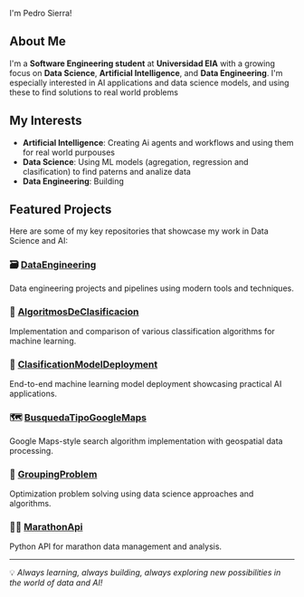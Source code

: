  I'm Pedro Sierra! 

## About Me         

I'm a **Software Engineering student** at **Universidad EIA** with a growing focus on **Data Science**, **Artificial Intelligence**, and **Data Engineering**. I'm especially interested in AI applications and data science models, and using these to find solutions to real world problems 

## My Interests 

- **Artificial Intelligence**: Creating Ai agents and workflows and using them for real world purpouses
- **Data Science**: Using ML models (agregation, regression and clasification) to find paterns and analize data
-  **Data Engineering**: Building 

## Featured Projects 

Here are some of my key repositories that showcase my work in Data Science and AI:

### 🗃️ [DataEngineering](https://github.com/PedroSierraA/DataEngineering)
Data engineering projects and pipelines using modern tools and techniques.

### 🤖 [AlgoritmosDeClasificacion](https://github.com/PedroSierraA/AlgoritmosDeClasificacion)
Implementation and comparison of various classification algorithms for machine learning.

### 🚀 [ClasificationModelDeployment](https://github.com/PedroSierraA/ClasificationModelDeployment)
End-to-end machine learning model deployment showcasing practical AI applications.

### 🗺️ [BusquedaTipoGoogleMaps](https://github.com/PedroSierraA/BusquedaTipoGoogleMaps)
Google Maps-style search algorithm implementation with geospatial data processing.

### 🧩 [GroupingProblem](https://github.com/PedroSierraA/GroupingProblem)
Optimization problem solving using data science approaches and algorithms.

### 🏃‍♂️ [MarathonApi](https://github.com/PedroSierraA/MarathonApi)
Python API for marathon data management and analysis.

---

💡 *Always learning, always building, always exploring new possibilities in the world of data and AI!*
